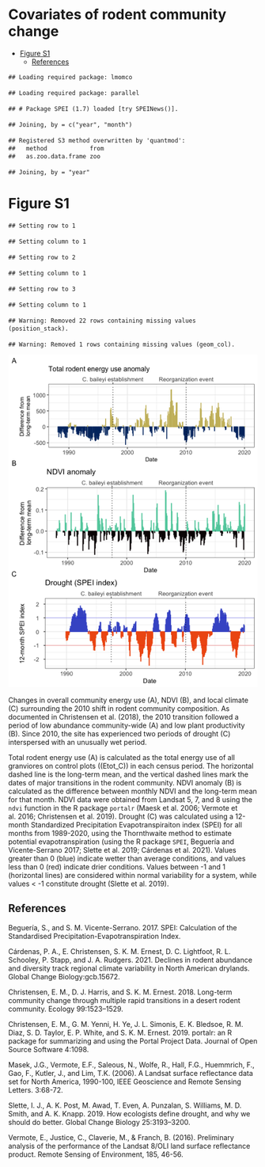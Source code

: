 Covariates of rodent community change
================

  - [Figure S1](#figure-s1)
      - [References](#references)

<!-- # Total rodent abundance -->

<!-- # NDVI -->

<!-- # Drought (SPEI index) -->

    ## Loading required package: lmomco

    ## Loading required package: parallel

    ## # Package SPEI (1.7) loaded [try SPEINews()].

    ## Joining, by = c("year", "month")

    ## Registered S3 method overwritten by 'quantmod':
    ##   method            from
    ##   as.zoo.data.frame zoo

    ## Joining, by = "year"

# Figure S1

    ## Setting row to 1

    ## Setting column to 1

    ## Setting row to 2

    ## Setting column to 1

    ## Setting row to 3

    ## Setting column to 1

    ## Warning: Removed 22 rows containing missing values (position_stack).

    ## Warning: Removed 1 rows containing missing values (geom_col).

![](s2_covariates_files/figure-gfm/unnamed-chunk-4-1.png)<!-- -->

Changes in overall community energy use (A), NDVI (B), and local climate
(C) surrounding the 2010 shift in rodent community composition. As
documented in Christensen et al. (2018), the 2010 transition followed a
period of low abundance community-wide (A) and low plant productivity
(B). Since 2010, the site has experienced two periods of drought (C)
interspersed with an unusually wet period.

Total rodent energy use (A) is calculated as the total energy use of all
granviores on control plots (\(Etot_C\)) in each census period. The
horizontal dashed line is the long-term mean, and the vertical dashed
lines mark the dates of major transitions in the rodent community. NDVI
anomaly (B) is calculated as the difference between monthly NDVI and the
long-term mean for that month. NDVI data were obtained from Landsat 5,
7, and 8 using the `ndvi` function in the R package `portalr` (Maesk et
al. 2006; Vermote et al. 2016; Christensen et al. 2019). Drought (C) was
calculated using a 12-month Standardized Precipitation
Evapotranspiraiton index (SPEI) for all months from 1989-2020, using the
Thornthwaite method to estimate potential evapotranspiration (using the
R package `SPEI`, Beguería and Vicente-Serrano 2017; Slette et al. 2019;
Cárdenas et al. 2021). Values greater than 0 (blue) indicate wetter than
average conditions, and values less than 0 (red) indicate drier
conditions. Values between -1 and 1 (horizontal lines) are considered
within normal variability for a system, while values \< -1 constitute
drought (Slette et al. 2019).

## References

Beguería, S., and S. M. Vicente-Serrano. 2017. SPEI: Calculation of the
Standardised Precipitation-Evapotranspiration Index.

Cárdenas, P. A., E. Christensen, S. K. M. Ernest, D. C. Lightfoot, R. L.
Schooley, P. Stapp, and J. A. Rudgers. 2021. Declines in rodent
abundance and diversity track regional climate variability in North
American drylands. Global Change Biology:gcb.15672.

Christensen, E. M., D. J. Harris, and S. K. M. Ernest. 2018. Long-term
community change through multiple rapid transitions in a desert rodent
community. Ecology 99:1523–1529.

Christensen, E. M., G. M. Yenni, H. Ye, J. L. Simonis, E. K. Bledsoe, R.
M. Diaz, S. D. Taylor, E. P. White, and S. K. M. Ernest. 2019. portalr:
an R package for summarizing and using the Portal Project Data. Journal
of Open Source Software 4:1098.

Masek, J.G., Vermote, E.F., Saleous, N., Wolfe, R., Hall, F.G.,
Huemmrich, F., Gao, F., Kutler, J., and Lim, T.K. (2006). A Landsat
surface reflectance data set for North America, 1990-100, IEEE
Geoscience and Remote Sensing Letters. 3:68-72.

Slette, I. J., A. K. Post, M. Awad, T. Even, A. Punzalan, S. Williams,
M. D. Smith, and A. K. Knapp. 2019. How ecologists define drought, and
why we should do better. Global Change Biology 25:3193–3200.

Vermote, E., Justice, C., Claverie, M., & Franch, B. (2016). Preliminary
analysis of the performance of the Landsat 8/OLI land surface
reflectance product. Remote Sensing of Environment, 185, 46-56.
